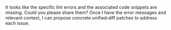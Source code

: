 It looks like the specific lint errors and the associated code snippets are missing. Could you please share them? Once I have the error messages and relevant context, I can propose concrete unified‐diff patches to address each issue.